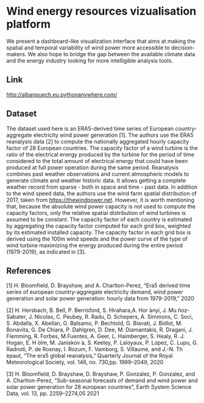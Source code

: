 # Wind energy resources vizualisation platform

We present a dashboard-like visualization interface that aims at making the spatial and temporal variability of wind power more accessible to decision-makers. We also hope to bridge the gap between the available climate data and the energy industry looking for more intelligible analysis tools.
## Link
http://albanpuech.eu.pythonanywhere.com/
## Dataset 
The dataset used here is an ERA5-derived time series of European country-aggregate electricity wind power generation [1]. The authors use the ERA5 reanalysis data [2] to compute the nationally aggregated hourly capacity factor of 28 European countries. The capacity factor of a wind turbine is the ratio of the electrical energy produced by the turbine for the period of time considered to the total amount of electrical energy that could have been produced at full power operation during the same period. Reanalysis combines past weather observations and current atmospheric models to generate climate and weather historic data. It allows getting a complete weather record from sparse - both in space and time - past data. In addition to the wind speed data, the authors use the wind farm spatial distribution of 2017, taken from https://thewindpower.net.
However, it is worth mentioning that, because the absolute wind power capacity is not used to compute the capacity factors, only the relative spatial distribution of wind turbines is assumed to be constant. The capacity factor of each country is estimated by aggregating the capacity factor computed for each grid box, weighted by its estimated installed capacity. The capacity factor in each grid box is derived using the 100m wind speeds and the power curve of the type of wind turbine maximizing the energy produced during the entire period (1979-2019), as indicated in [3].
## References
[1] H. Bloomfield, D. Brayshaw, and A. Charlton-Perez, “Era5 derived time series of european country-aggregate electricity demand, wind power generation and solar power generation: hourly data from 1979-2019,” 2020

[2] H. Hersbach, B. Bell, P. Berrisford, S. Hirahara,A. Hor ́anyi, J. Mu ̃noz-Sabater, J. Nicolas, C. Peubey, R. Radu, D. Schepers, A. Simmons, C. Soci, S. Abdalla, X. Abellan, G. Balsamo, P. Bechtold, G. Biavati, J. Bidlot, M. Bonavita, G. De Chiara, P. Dahlgren, D. Dee, M. Diamantakis, R. Dragani, J. Flemming, R. Forbes, M.Fuentes, A. Geer, L. Haimberger, S. Healy, R. J. Hogan, E. H ́olm, M. Janiskov ́a, S. Keeley, P. Laloyaux, P. Lopez, C. Lupu, G. Radnoti, P. de Rosnay, I. Rozum, F. Vamborg, S. Villaume, and J.-N. Th ́epaut, “The era5 global reanalysis,” Quarterly Journal of the Royal Meteorological Society, vol. 146, no. 730,pp. 1999–2049, 2020

[3] H. Bloomfield, D. Brayshaw, D. Brayshaw, P. Gonzalez, P. Gonzalez, and A. Charlton-Perez, “Sub-seasonal forecasts of demand and wind power and solar power generation for 28 european countries”, Earth System Science Data, vol. 13, pp. 2259–2274,05 2021

